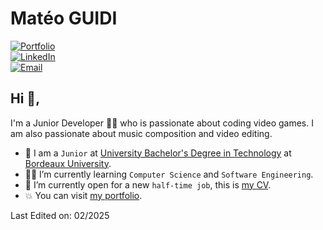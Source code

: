 # Matéo GUIDI  
[![Portfolio](https://img.shields.io/badge/html5-%23E34F26.svg?style=flat&logo=html5&logoColor=white)](https://mateoguidi.fr)  
[![LinkedIn](https://img.shields.io/badge/LinkedIn-%230077B5.svg?logo=linkedin&logoColor=white)](https://linkedin.com/in/mateoguidi/)  
[![Email](https://img.shields.io/badge/Email-D14836?logo=gmail&logoColor=white)](mailto:mateo.guidi5@gmail.com)

## Hi 👋, 
I'm a Junior Developer 👨‍💻 who is passionate about coding video games. I am also passionate about music composition and video editing.

- :school: I am a `Junior` at [University Bachelor's Degree in Technology](https://www.iut.u-bordeaux.fr/info/) at [Bordeaux University](https://www.u-bordeaux.fr/).
- :student: I’m currently learning `Computer Science` and `Software Engineering`.
- :thinking: I’m currently open for a new `half-time job`, this is [my CV](https://mateoguidi.fr/assets/MateoGUIDI-CV-EN.pdf).
- :boom: You can visit [my portfolio](https://mateoguidi.fr/).

Last Edited on: 02/2025
